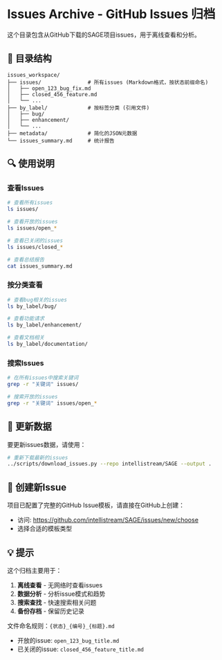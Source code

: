 # Issues Archive - GitHub Issues 归档

这个目录包含从GitHub下载的SAGE项目issues，用于离线查看和分析。

## 📁 目录结构

```
issues_workspace/
├── issues/               # 所有issues (Markdown格式，按状态前缀命名)
│   ├── open_123_bug_fix.md
│   ├── closed_456_feature.md
│   └── ...
├── by_label/             # 按标签分类 (引用文件)
│   ├── bug/
│   ├── enhancement/
│   └── ...
├── metadata/             # 简化的JSON元数据
└── issues_summary.md     # 统计报告
```

## 🔍 使用说明

### 查看Issues
```bash
# 查看所有issues
ls issues/

# 查看开放的issues
ls issues/open_*

# 查看已关闭的issues  
ls issues/closed_*

# 查看总结报告
cat issues_summary.md
```

### 按分类查看
```bash
# 查看bug相关的issues
ls by_label/bug/

# 查看功能请求
ls by_label/enhancement/

# 查看文档相关
ls by_label/documentation/
```

### 搜索Issues
```bash
# 在所有issues中搜索关键词
grep -r "关键词" issues/

# 搜索开放的issues
grep -r "关键词" issues/open_*
```

## 🔄 更新数据

要更新issues数据，请使用：
```bash
# 重新下载最新的issues
../scripts/download_issues.py --repo intellistream/SAGE --output .
```

## 📝 创建新Issue

项目已配置了完整的GitHub Issue模板，请直接在GitHub上创建：
- 访问: https://github.com/intellistream/SAGE/issues/new/choose
- 选择合适的模板类型

## 💡 提示

这个归档主要用于：
1. **离线查看** - 无网络时查看issues
2. **数据分析** - 分析issue模式和趋势  
3. **搜索查找** - 快速搜索相关问题
4. **备份存档** - 保留历史记录

文件命名规则：`{状态}_{编号}_{标题}.md`
- 开放的issue: `open_123_bug_title.md`
- 已关闭的issue: `closed_456_feature_title.md`
